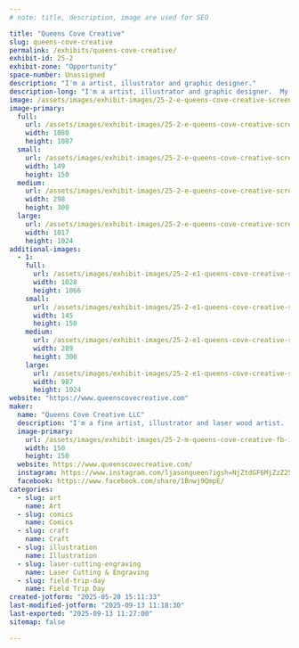 ```yaml
---
# note: title, description, image are used for SEO

title: "Queens Cove Creative"
slug: queens-cove-creative
permalink: /exhibits/queens-cove-creative/
exhibit-id: 25-2
exhibit-zone: "Opportunity"
space-number: Unassigned
description: "I'm a artist, illustrator and graphic designer."
description-long: "I'm a artist, illustrator and graphic designer.  My work encompasses anything from traditional illustration,  sketch cards and fine art to laser engraved wood art. I'm also currently a sketch card artist for Topps having licensed work with Star Wars,  Marvel,  Major League Baseball, SpongeBob and Stranger Things."
image: /assets/images/exhibit-images/25-2-e-queens-cove-creative-screenshot-20250520-150606-instagram-298x300.jpg
image-primary: 
  full:
    url: /assets/images/exhibit-images/25-2-e-queens-cove-creative-screenshot-20250520-150606-instagram-full.jpg
    width: 1080
    height: 1087
  small:
    url: /assets/images/exhibit-images/25-2-e-queens-cove-creative-screenshot-20250520-150606-instagram-149x150.jpg
    width: 149
    height: 150
  medium:
    url: /assets/images/exhibit-images/25-2-e-queens-cove-creative-screenshot-20250520-150606-instagram-298x300.jpg
    width: 298
    height: 300
  large:
    url: /assets/images/exhibit-images/25-2-e-queens-cove-creative-screenshot-20250520-150606-instagram-1017x1024.jpg
    width: 1017
    height: 1024
additional-images: 
  - 1:
    full:
      url: /assets/images/exhibit-images/25-2-e1-queens-cove-creative-screenshot-20250520-150629-instagram-1-full.jpg
      width: 1028
      height: 1066
    small:
      url: /assets/images/exhibit-images/25-2-e1-queens-cove-creative-screenshot-20250520-150629-instagram-1-145x150.jpg
      width: 145
      height: 150
    medium:
      url: /assets/images/exhibit-images/25-2-e1-queens-cove-creative-screenshot-20250520-150629-instagram-1-289x300.jpg
      width: 289
      height: 300
    large:
      url: /assets/images/exhibit-images/25-2-e1-queens-cove-creative-screenshot-20250520-150629-instagram-1-987x1024.jpg
      width: 987
      height: 1024
website: "https://www.queenscovecreative.com"
maker: 
  name: "Queens Cove Creative LLC"
  description: "I'm a fine artist, illustrator and laser wood artist.  I'm also currently a Topps Sketch card artist with licensed work on Marvel, Star Wars,   Major League Baseball,  Spongebob and Stranger Things."
  image-primary:
    url: /assets/images/exhibit-images/25-2-m-queens-cove-creative-fb-img-1747767715843-150x150.jpg
    width: 150
    height: 150
  website: https://www.queenscovecreative.com/
  instagram: https://www.instagram.com/ljasonqueen?igsh=NjZtdGF6MjZzZ25q
  facebook: https://www.facebook.com/share/1Bnwj9QmpE/
categories: 
  - slug: art
    name: Art
  - slug: comics
    name: Comics
  - slug: craft
    name: Craft
  - slug: illustration
    name: Illustration
  - slug: laser-cutting-engraving
    name: Laser Cutting & Engraving
  - slug: field-trip-day
    name: Field Trip Day
created-jotform: "2025-05-20 15:11:33"
last-modified-jotform: "2025-09-13 11:18:30"
last-exported: "2025-09-13 11:27:00"
sitemap: false

---
```

